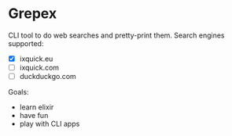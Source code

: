 # Grepex
CLI tool to do web searches and pretty-print them.
Search engines supported:
- [x] ixquick.eu
- [ ] ixquick.com
- [ ] duckduckgo.com

Goals:
- learn elixir
- have fun
- play with CLI apps

